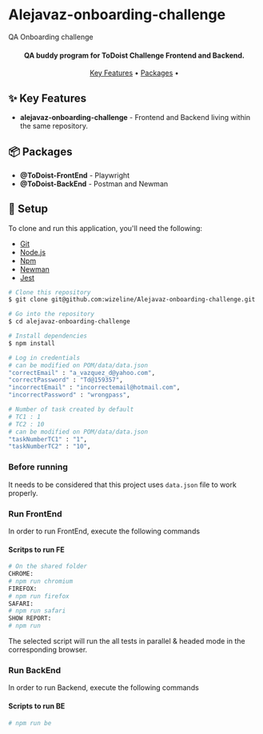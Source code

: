 # Alejavaz-onboarding-challenge
QA Onboarding challenge

<h4 align="center">QA buddy program for ToDoist Challenge Frontend and Backend.</h4>

<p align="center">
  <a href="#sparkles-key-features">Key Features</a> •
  <a href="#package-packages">Packages</a> •
  
</p>

## :sparkles: Key Features

* **alejavaz-onboarding-challenge** - Frontend and Backend living within the same repository.

## :package: Packages

- **@ToDoist-FrontEnd** - Playwright
- **@ToDoist-BackEnd** - Postman and Newman 

## :blue_book: Setup

To clone and run this application, you'll need the following:
- [Git](https://git-scm.com) 
- [Node.js](https://nodejs.org/en/download/)
- [Npm](https://www.npmjs.com/)
- [Newman](https://www.npmjs.com/package/newman)
- [Jest](https://jestjs.io/)

```bash
# Clone this repository
$ git clone git@github.com:wizeline/Alejavaz-onboarding-challenge.git

# Go into the repository
$ cd alejavaz-onboarding-challenge

# Install dependencies
$ npm install

# Log in credentials 
# can be modified on POM/data/data.json
"correctEmail" : "a_vazquez_d@yahoo.com",
"correctPassword" : "Td@159357",
"incorrectEmail" : "incorrectemail@hotmail.com",
"incorrectPassword" : "wrongpass",

# Number of task created by default 
# TC1 : 1
# TC2 : 10
# can be modified on POM/data/data.json
"taskNumberTC1" : "1",
"taskNumberTC2" : "10",

```
### Before running 
It needs to be considered that this project uses `data.json` file to work properly.

### Run FrontEnd 
In order to run FrontEnd, execute the following commands 

#### Scritps to run FE
```bash
# On the shared folder
CHROME:
# npm run chromium
FIREFOX:
# npm run firefox
SAFARI:
# npm run safari
SHOW REPORT:
# npm run
```
The selected script will run the all tests in parallel & headed mode in the corresponding browser.

### Run BackEnd
In order to run Backend, execute the following commands 

#### Scripts to run BE
```bash
# npm run be


